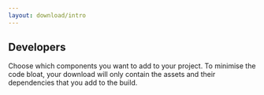 ```yaml
---
layout: download/intro
---
```


## Developers

Choose which components you want to add to your project. To minimise the code bloat, your download will only contain the assets and their dependencies that you
add to the build.
